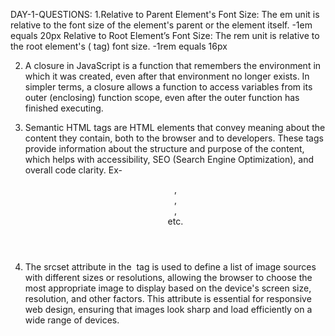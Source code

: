 DAY-1-QUESTIONS:
1.Relative to Parent Element's Font Size: The em unit is relative to the font size of the element's parent or the element itself.
-1em equals 20px
Relative to Root Element’s Font Size: The rem unit is relative to the root element's        (<html> tag) font size.
-1rem equals 16px

2. A closure in JavaScript is a function that remembers the environment in which it was created, even after that environment no longer exists. In simpler terms, a closure allows a function to access variables from its outer (enclosing) function scope, even after the outer function has finished executing.

3. Semantic HTML tags are HTML elements that convey meaning about the content they contain, both to the browser and to developers. These tags provide information about the structure and purpose of the content, which helps with accessibility, SEO (Search Engine Optimization), and overall code clarity.
Ex-<header>,<nav>,<main>,<footer> etc.

5. The srcset attribute in the <img> tag is used to define a list of image sources with different sizes or resolutions, allowing the browser to choose the most appropriate image to display based on the device's screen size, resolution, and other factors. This attribute is essential for responsive web design, ensuring that images look sharp and load efficiently on a wide range of devices.


